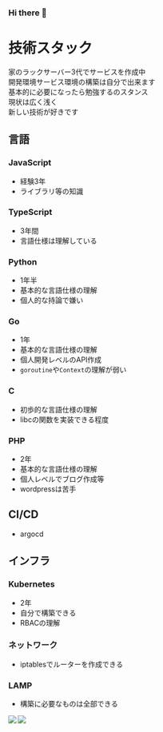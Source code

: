 ### Hi there 👋

# 技術スタック
家のラックサーバー3代でサービスを作成中  
開発環境サービス環境の構築は自分で出来ます  
基本的に必要になったら勉強するのスタンス  
現状は広く浅く  
新しい技術が好きです  


## 言語
### JavaScript
- 経験3年
- ライブラリ等の知識

### TypeScript
- 3年間
- 言語仕様は理解している

### Python
- 1年半
- 基本的な言語仕様の理解
- 個人的な持論で嫌い

### Go
- 1年
- 基本的な言語仕様の理解
- 個人開発レベルのAPI作成
- `goroutine`や`Context`の理解が弱い

### C
- 初歩的な言語仕様の理解
- libcの関数を実装できる程度

### PHP
- 2年
- 基本的な言語仕様の理解
- 個人レベルでブログ作成等
- wordpressは苦手

## CI/CD
- argocd

## インフラ
### Kubernetes
- 2年
- 自分で構築できる
- RBACの理解

### ネットワーク
- iptablesでルーターを作成できる

### LAMP
- 構築に必要なものは全部できる

<a href="https://github.com/anuraghazra/github-readme-stats">
  <img align="left" src="https://github-readme-stats.vercel.app/api?username=ES-Yukun&count_private=true&show_icons=true&theme=radical" />
</a>
<a href="https://github.com/anuraghazra/github-readme-stats">
  <img align="left" src="https://github-readme-stats.vercel.app/api/top-langs/?username=ES-Yukun" />
</a>
